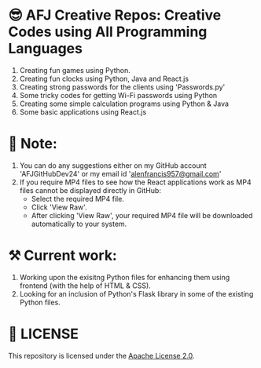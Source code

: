 # 😎 AFJ Creative Repos: Creative Codes using All Programming Languages
1. Creating fun games using Python.
2. Creating fun clocks using Python, Java and React.js
3. Creating strong passwords for the clients using 'Passwords.py'
4. Some tricky codes for getting Wi-Fi passwords using Python
5. Creating some simple calculation programs using Python & Java
6. Some basic applications using React.js

# 📝 Note: 
1. You can do any suggestions either on my GitHub account 'AFJGitHubDev24' or my email id 'alenfrancis957@gmail.com'
2. If you require MP4 files to see how the React applications work as MP4 files cannot be displayed directly in GitHub:
     - Select the required MP4 file.
     - Click 'View Raw'.
     - After clicking 'View Raw', your required MP4 file will be downloaded automatically to your system.

# ⚒️ Current work:
1. Working upon the exisitng Python files for enhancing them using frontend (with the help of HTML & CSS).
2. Looking for an inclusion of Python's Flask library in some of the existing Python files.

# 🪪 LICENSE
This repository is licensed under the [Apache License 2.0](LICENSE).
